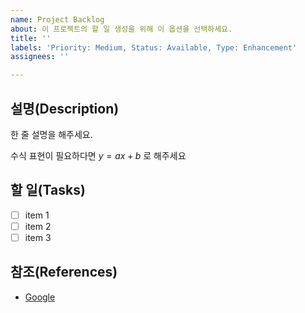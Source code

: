 ```yaml
---
name: Project Backlog
about: 이 프로젝트의 할 일 생성을 위해 이 옵션을 선택하세요.
title: ''
labels: 'Priority: Medium, Status: Available, Type: Enhancement'
assignees: ''

---
```


## 설명(Description)

한 줄 설명을 해주세요.

수식 표현이 필요하다면  $y=ax + b$ 로 해주세요

## 할 일(Tasks)

- [ ] item 1
- [ ] item 2
- [ ] item 3

## 참조(References)

- [Google](https://www.google.com/)
